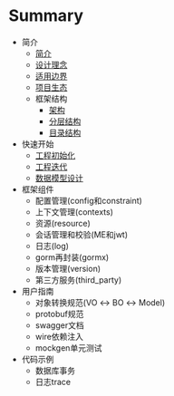 # Summary

* 简介
    * [简介](README.md)
    * [设计理念](introduction/design_concept.md)
    * [适用边界](introduction/boundary.md)
    * [项目生态](introduction/ecology.md)
    * 框架结构
        * [架构](introduction/framework.md)
        * [分层结构](introduction/layer.md)
        * [目录结构](introduction/directories.md)
* 快速开始
    * [工程初始化](quick_start/init_project.md)
    * [工程迭代](quick_start/update_project.md)
    * [数据模型设计](quick_start/design_model.md)
* 框架组件
    * 配置管理(config和constraint)
    * 上下文管理(contexts)
    * 资源(resource)
    * 会话管理和校验(ME和jwt)
    * 日志(log)
    * gorm再封装(gormx)
    * 版本管理(version)
    * 第三方服务(third_party)
* 用户指南
    * 对象转换规范(VO ↔ BO ↔ Model)
    * protobuf规范
    * swagger文档
    * wire依赖注入
    * mockgen单元测试
* 代码示例
    * 数据库事务
    * 日志trace